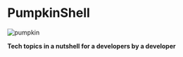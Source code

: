 # PumpkinShell
![pumpkin](https://user-images.githubusercontent.com/96813659/197505170-0874271a-1d4b-4b53-a3d9-0f24cdcb1455.gif)

<b>Tech topics in a nutshell for a developers by a developer </b> 
